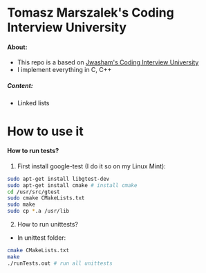 # Tomasz Marszalek's Coding Interview University #
#### About:
- This repo is a based on [Jwasham's Coding Interview University](https://github.com/jwasham/coding-interview-university)
- I implement everything in C, C++

##### Content:
* Linked lists

# How to use it
#### How to run tests?
1. First install google-test (I do it so on my Linux Mint):
```bash
sudo apt-get install libgtest-dev
sudo apt-get install cmake # install cmake
cd /usr/src/gtest
sudo cmake CMakeLists.txt
sudo make
sudo cp *.a /usr/lib
```

2. How to run unittests?
* In unittest folder:
```bash
cmake CMakeLists.txt
make
./runTests.out # run all unittests
```

